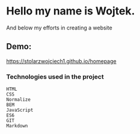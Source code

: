 # Hello my name is Wojtek. 

And below my efforts in creating a website

## Demo:
https://stolarzwojciech1.github.io/homepage
 
 ### Technologies used in the project

    HTML
    CSS
    Normalize
    BEM
    JavaScript
    ES6
    GIT
    Markdown